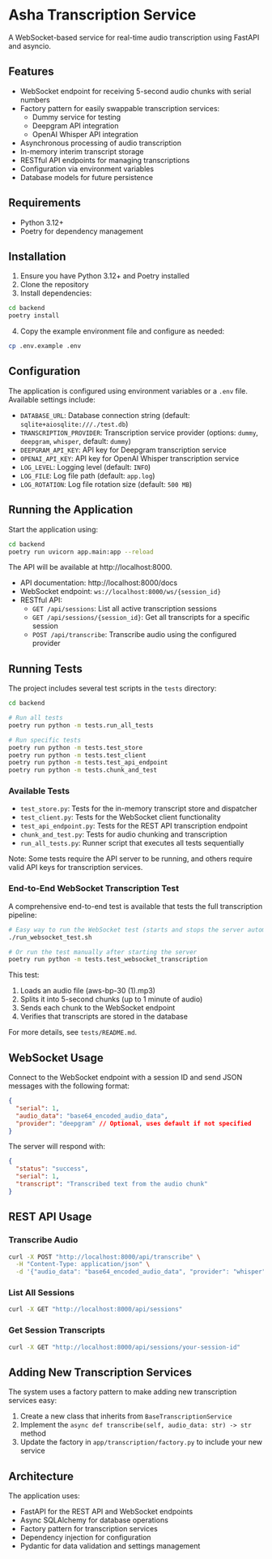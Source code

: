 # Asha Transcription Service

A WebSocket-based service for real-time audio transcription using FastAPI and asyncio.

## Features

- WebSocket endpoint for receiving 5-second audio chunks with serial numbers
- Factory pattern for easily swappable transcription services:
  - Dummy service for testing
  - Deepgram API integration
  - OpenAI Whisper API integration
- Asynchronous processing of audio transcription
- In-memory interim transcript storage
- RESTful API endpoints for managing transcriptions
- Configuration via environment variables
- Database models for future persistence

## Requirements

- Python 3.12+
- Poetry for dependency management

## Installation

1. Ensure you have Python 3.12+ and Poetry installed
2. Clone the repository
3. Install dependencies:

```bash
cd backend
poetry install
```

4. Copy the example environment file and configure as needed:

```bash
cp .env.example .env
```

## Configuration

The application is configured using environment variables or a `.env` file. Available settings include:

- `DATABASE_URL`: Database connection string (default: `sqlite+aiosqlite:///./test.db`)
- `TRANSCRIPTION_PROVIDER`: Transcription service provider (options: `dummy`, `deepgram`, `whisper`, default: `dummy`)
- `DEEPGRAM_API_KEY`: API key for Deepgram transcription service
- `OPENAI_API_KEY`: API key for OpenAI Whisper transcription service
- `LOG_LEVEL`: Logging level (default: `INFO`)
- `LOG_FILE`: Log file path (default: `app.log`)
- `LOG_ROTATION`: Log file rotation size (default: `500 MB`)

## Running the Application

Start the application using:

```bash
cd backend
poetry run uvicorn app.main:app --reload
```

The API will be available at http://localhost:8000.

- API documentation: http://localhost:8000/docs
- WebSocket endpoint: `ws://localhost:8000/ws/{session_id}`
- RESTful API:
  - `GET /api/sessions`: List all active transcription sessions
  - `GET /api/sessions/{session_id}`: Get all transcripts for a specific session
  - `POST /api/transcribe`: Transcribe audio using the configured provider

## Running Tests

The project includes several test scripts in the `tests` directory:

```bash
cd backend

# Run all tests
poetry run python -m tests.run_all_tests

# Run specific tests
poetry run python -m tests.test_store
poetry run python -m tests.test_client
poetry run python -m tests.test_api_endpoint
poetry run python -m tests.chunk_and_test
```

### Available Tests

- `test_store.py`: Tests for the in-memory transcript store and dispatcher
- `test_client.py`: Tests for the WebSocket client functionality
- `test_api_endpoint.py`: Tests for the REST API transcription endpoint
- `chunk_and_test.py`: Tests for audio chunking and transcription
- `run_all_tests.py`: Runner script that executes all tests sequentially

Note: Some tests require the API server to be running, and others require valid API keys for transcription services.

### End-to-End WebSocket Transcription Test

A comprehensive end-to-end test is available that tests the full transcription pipeline:

```bash
# Easy way to run the WebSocket test (starts and stops the server automatically)
./run_websocket_test.sh

# Or run the test manually after starting the server
poetry run python -m tests.test_websocket_transcription
```

This test:

1. Loads an audio file (aws-bp-30 (1).mp3)
2. Splits it into 5-second chunks (up to 1 minute of audio)
3. Sends each chunk to the WebSocket endpoint
4. Verifies that transcripts are stored in the database

For more details, see `tests/README.md`.

## WebSocket Usage

Connect to the WebSocket endpoint with a session ID and send JSON messages with the following format:

```json
{
  "serial": 1,
  "audio_data": "base64_encoded_audio_data",
  "provider": "deepgram" // Optional, uses default if not specified
}
```

The server will respond with:

```json
{
  "status": "success",
  "serial": 1,
  "transcript": "Transcribed text from the audio chunk"
}
```

## REST API Usage

### Transcribe Audio

```bash
curl -X POST "http://localhost:8000/api/transcribe" \
  -H "Content-Type: application/json" \
  -d '{"audio_data": "base64_encoded_audio_data", "provider": "whisper"}'
```

### List All Sessions

```bash
curl -X GET "http://localhost:8000/api/sessions"
```

### Get Session Transcripts

```bash
curl -X GET "http://localhost:8000/api/sessions/your-session-id"
```

## Adding New Transcription Services

The system uses a factory pattern to make adding new transcription services easy:

1. Create a new class that inherits from `BaseTranscriptionService`
2. Implement the `async def transcribe(self, audio_data: str) -> str` method
3. Update the factory in `app/transcription/factory.py` to include your new service

## Architecture

The application uses:

- FastAPI for the REST API and WebSocket endpoints
- Async SQLAlchemy for database operations
- Factory pattern for transcription services
- Dependency injection for configuration
- Pydantic for data validation and settings management
